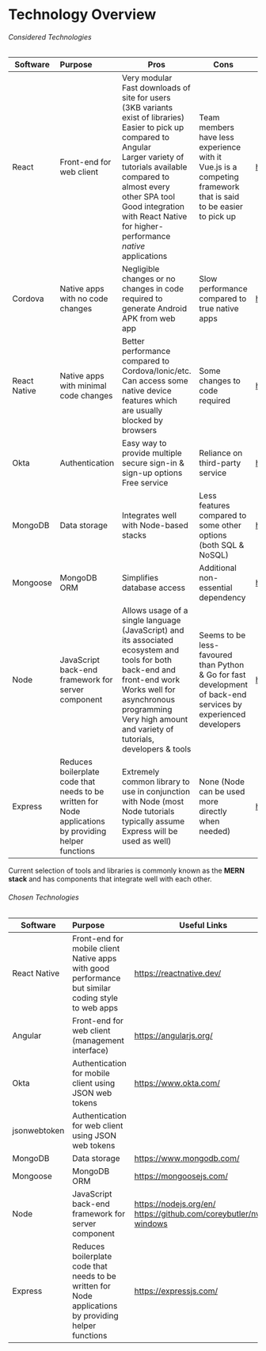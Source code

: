 # Technology Overview


###### Considered Technologies
| Software | Purpose | Pros | Cons | Useful Links |
| --------------- | :-------------- | --------------- | --------------- | --------------- |
| React        |Front-end for web client 	| Very modular<br />Fast downloads of site for users (3KB variants exist of libraries)<br />Easier to pick up compared to Angular<br />Larger variety of tutorials available compared to almost every other SPA tool<br />Good integration with React Native for higher-performance _native_ applications | Team members have less experience with it<br />Vue.js is a competing framework that is said to be easier to pick up | https://reactjs.org/ |
|Cordova |Native apps with no code changes | Negligible changes or no changes in code required to generate Android APK from web app | Slow performance compared to true native apps | https://cordova.apache.org/ |
|React Native |Native apps with minimal code changes	| Better performance compared to Cordova/Ionic/etc.<br />Can access some native device features which are usually blocked by browsers	| Some changes to code required                                | https://reactnative.dev/ |
|Okta |Authentication	| Easy way to provide multiple secure sign-in & sign-up options<br />Free service	| Reliance on third-party service                              | https://www.okta.com/ |
|MongoDB |Data storage	| Integrates well with Node-based stacks	| Less features compared to some other options (both SQL & NoSQL) | https://www.mongodb.com/ |
|Mongoose |MongoDB ORM	| Simplifies database access	| Additional non-essential dependency                          | https://mongoosejs.com/ |
|Node | JavaScript back-end framework for server component | Allows usage of a single language (JavaScript) and its associated ecosystem and tools for both back-end and front-end work<br />Works well for asynchronous programming<br />Very high amount and variety of tutorials, developers & tools	| Seems to be less-favoured than Python & Go for fast development of back-end services by experienced developers | https://nodejs.org/en/ |
|Express |Reduces boilerplate code that needs to be written for Node applications by providing helper functions	| Extremely common library to use in conjunction with Node (most Node tutorials typically assume Express will be used as well) | None (Node can be used more directly when needed) | https://expressjs.com/ |

Current selection of tools and libraries is commonly known as the **MERN stack** and has components that integrate well with each other.

###### Chosen Technologies
| Software | Purpose | Useful Links |
| --------------- | :-------------- | --------------- |
| React Native |Front-end for mobile client<br />Native apps with good performance but similar coding style to web apps 	| https://reactnative.dev/ |
|Angular | Front-end for web client (management interface)              | https://angularjs.org/ |
|Okta |Authentication for mobile client using JSON web tokens	| https://www.okta.com/ |
|jsonwebtoken |Authentication for web client using JSON web tokens	|  |
|MongoDB |Data storage	| https://www.mongodb.com/ |
|Mongoose |MongoDB ORM	| https://mongoosejs.com/ |
|Node | JavaScript back-end framework for server component | https://nodejs.org/en/<br />https://github.com/coreybutler/nvm-windows |
|Express |Reduces boilerplate code that needs to be written for Node applications by providing helper functions	| https://expressjs.com/ |